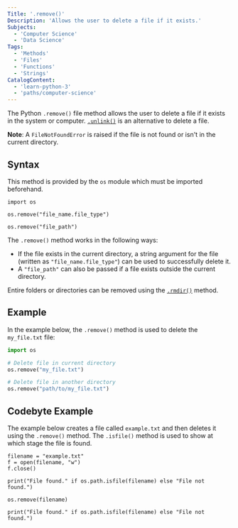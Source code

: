 ```yaml
---
Title: '.remove()'
Description: 'Allows the user to delete a file if it exists.'
Subjects:
  - 'Computer Science'
  - 'Data Science'
Tags:
  - 'Methods'
  - 'Files'
  - 'Functions'
  - 'Strings'
CatalogContent:
  - 'learn-python-3'
  - 'paths/computer-science'
---
```


The Python `.remove()` file method allows the user to delete a file if it exists in the system or computer. [`.unlink()`](https://www.codecademy.com/resources/docs/python/files/unlink) is an alternative to delete a file.

**Note**: A `FileNotFoundError` is raised if the file is not found or isn't in the current directory.

## Syntax

This method is provided by the `os` module which must be imported beforehand.

```pseudo
import os

os.remove("file_name.file_type")

os.remove("file_path")
```

The `.remove()` method works in the following ways:

- If the file exists in the current directory, a string argument for the file (written as `"file_name.file_type"`) can be used to successfully delete it.
- A `"file_path"` can also be passed if a file exists outside the current directory.

Entire folders or directories can be removed using the [`.rmdir()`](https://www.codecademy.com/resources/docs/python/files/rmdir) method.

## Example

In the example below, the `.remove()` method is used to delete the `my_file.txt` file:

```py
import os

# Delete file in current directory
os.remove("my_file.txt")

# Delete file in another directory
os.remove("path/to/my_file.txt")
```

## Codebyte Example

The example below creates a file called `example.txt` and then deletes it using the `.remove()` method. The `.isfile()` method is used to show at which stage the file is found.

```codebyte/python
filename = "example.txt"
f = open(filename, "w")
f.close()

print("File found." if os.path.isfile(filename) else "File not found.")

os.remove(filename)

print("File found." if os.path.isfile(filename) else "File not found.")
```
